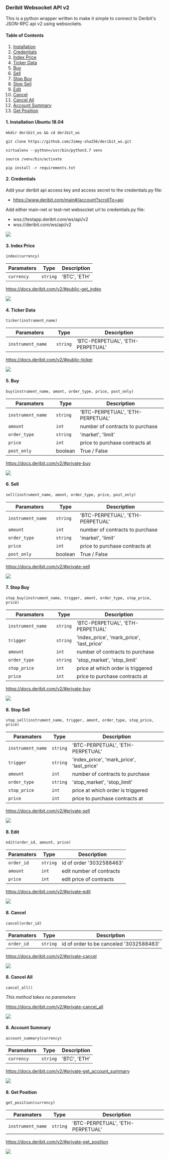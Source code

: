 ### Deribit Websocket API v2

This is a python wrapper written to make it simple to connect to Deribit's JSON-RPC api v2 using websockets.

#### Table of Contents  
1. [Installation](#installation)
2. [Credentials](#credentials)
3. [Index Price](#index)
4. [Ticker Data](#ticker)
5. [Buy](#buy)
6. [Sell](#sell)
7. [Stop Buy](#stop_buy)
8. [Stop Sell](#stop_sell)
9. [Edit](#edit)
10. [Cancel](#cancel)
11. [Cancel All](#cancel_all)
12. [Account Summary](#account_summary)
13. [Get Position](#get_position)

<a name="installation"/>

#### 1. Installation Ubuntu 18.04

```shell
mkdir deribit_ws && cd deribit_ws

git clone https://github.com/Jimmy-sha256/deribit_ws.git

virtualenv --python=/usr/bin/python3.7 venv

source /venv/bin/activate

pip install -r requirements.txt

```
<a name="credentials"/>

#### 2. Credentials

Add your deribit api access key and access secret to the credentials.py file:
* https://www.deribit.com/main#/account?scrollTo=api

Add either main-net or test-net websocket url to credentials.py file:
* wss://testapp.deribit.com/ws/api/v2
* wss://deribit.com/ws/api/v2

![](images/credentials.png)

<a name="index"/>

#### 3. Index Price
  
```shell
index(currency)
```
 
 | Paramaters          | Type       | Description                                         |
 |---------------------|------------|-----------------------------------------------------|
 | `currency  `        | `string`   | 'BTC', 'ETH'                                        |

https://docs.deribit.com/v2/#public-get_index

![](images/index.png)

<a name="ticker"/>

#### 4. Ticker Data
  
`ticker(instrument_name)`

 | Paramaters          | Type       | Description                                          |                                         
 |---------------------|------------|------------------------------------------------------|
 | `instrument_name  ` | `string`   | 'BTC-PERPETUAL', 'ETH-PERPETUAL'                     |

https://docs.deribit.com/v2/#public-ticker

![](images/ticker.png)

<a name="buy"/>

#### 5. Buy

`buy(instrument_name, amont, order_type, price, post_only)`

 | Paramaters          | Type       | Description                                         |
 |---------------------|------------|-----------------------------------------------------|
 | `instrument_name  ` | `string`   | 'BTC-PERPETUAL', 'ETH-PERPETUAL'                    |
 | `amount  `          | `int`      | number of contracts to purchase                     |
 | `order_type  `      | `string`   | 'market', 'limit'                                   |
 | `price       `      | `int`      | price to purchase contracts at                      |          
 | `post_only   `      | boolean    | True / False                                        |

https://docs.deribit.com/v2/#private-buy

![](images/buy.png)

<a name="sell"/>

#### 6. Sell

`sell(instrument_name, amont, order_type, price, post_only)`

 | Paramaters          | Type       | Description                                         |
 |---------------------|------------|-----------------------------------------------------|
 | `instrument_name  ` | `string`   | 'BTC-PERPETUAL', 'ETH-PERPETUAL'                    |
 | `amount  `          | `int`      | number of contracts to purchase                     |
 | `order_type  `      | `string`   | 'market', 'limit'                                   |
 | `price       `      | `int`      | price to purchase contracts at                      |          
 | `post_only   `      | boolean    | True / False                                        |

https://docs.deribit.com/v2/#private-sell

![](images/sell.png)


<a name="stop_buy"/>

#### 7. Stop Buy

`stop_buy(instrument_name, trigger, amont, order_type, stop_price, price)`

 | Paramaters          | Type       | Description                                         |
 |---------------------|------------|-----------------------------------------------------|
 | `instrument_name  ` | `string`   | 'BTC-PERPETUAL', 'ETH-PERPETUAL'                    |  
 | `trigger  `         | `string`   | 'index_price', 'mark_price', 'last_price'           |
 | `amount  `          | `int`      | number of contracts to purchase                     |
 | `order_type  `      | `string`   | 'stop_market', 'stop_limit'                         |
 | `stop_price       ` | `int`      | price at which order is triggered                   |          
 | `price   `          | `int`      | price to purchase contracts at                      | 

https://docs.deribit.com/v2/#private-buy

![](images/stop_buy.png)

<a name="stop_sell"/>

#### 8. Stop Sell

`stop_sell(instrument_name, trigger, amont, order_type, stop_price, price)`

 | Paramaters          | Type       | Description                                         |
 |---------------------|------------|-----------------------------------------------------|
 | `instrument_name`   | `string`   | 'BTC-PERPETUAL', 'ETH-PERPETUAL'                    |  
 | `trigger`           | `string`   | 'index_price', 'mark_price', 'last_price'           |
 | `amount`            | `int`      | number of contracts to purchase                     |
 | `order_type`        | `string`   | 'stop_market', 'stop_limit'                         |
 | `stop_price`        | `int`      | price at which order is triggered                   |          
 | `price`             | `int`      | price to purchase contracts at                      | 
 
https://docs.deribit.com/v2/#private-sell

![](images/stop_sell.png)

<a name="edit"/>

#### 8. Edit

`edit(order_id, amount, price)`

 | Paramaters          | Type       | Description                                         |
 |---------------------|------------|-----------------------------------------------------|
 | `order_id`          | `string`   | id of order '3032588463'                            |  
 | `amount`            | `int`      | edit number of contracts                            |
 | `price`             | `int`      | edit price of contracts                             |

https://docs.deribit.com/v2/#private-edit

![](images/edit.png)

<a name="cancel"/>

#### 8. Cancel

`cancel(order_id)`

 | Paramaters          | Type       | Description                                         |
 |---------------------|------------|-----------------------------------------------------|
 | `order_id`          | `string`   | id of order to be canceled '3032588463'             |  

https://docs.deribit.com/v2/#private-cancel

![](images/cancel.png)

<a name="cancel_all"/>

#### 8. Cancel All

`cancel_all()`

_This method takes no parameters_

https://docs.deribit.com/v2/#private-cancel_all

![](images/cancel_all.png)

<a name="account_summary"/>

#### 8. Account Summary

`account_summary(currency)`

 | Paramaters          | Type       | Description                                         |
 |---------------------|------------|-----------------------------------------------------|
 | `currency`          | `string`   | 'BTC', 'ETH'                                        |
 
https://docs.deribit.com/v2/#private-get_account_summary

![](images/account_summary.png)

<a name="get_position"/>

#### 8. Get Position

`get_position(currency)`

 | Paramaters          | Type       | Description                                         |
 |---------------------|------------|-----------------------------------------------------|
 | `instrument_name`   | `string`   | 'BTC-PERPETUAL', 'ETH-PERPETUAL'                    |
 
https://docs.deribit.com/v2/#private-get_position

![](images/get_position.png)
